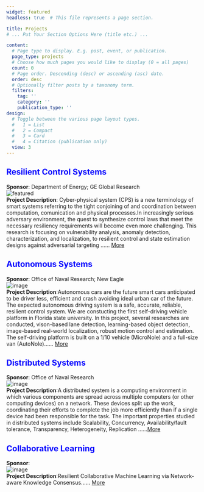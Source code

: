 ```yaml
---
widget: featured
headless: true  # This file represents a page section.

title: Projects
# ... Put Your Section Options Here (title etc.) ...

content:
  # Page type to display. E.g. post, event, or publication.
  page_type: projects
  # Choose how much pages you would like to display (0 = all pages)
  count: 0
  # Page order. Descending (desc) or ascending (asc) date.
  order: desc
  # Optionally filter posts by a taxonomy term.
  filters:
    tag: ''
    category: ''
    publication_type: ''
design:
  # Toggle between the various page layout types.
  #   1 = List
  #   2 = Compact
  #   3 = Card
  #   4 = Citation (publication only)
  view: 3
---
```

## <span style="color: blue;font-weight:bold">Resilient Control Systems</span>
**Sponsor**: Department of Energy; GE Global Research <br>
![featured](https://user-images.githubusercontent.com/72170474/153111274-fd5a581f-b9f7-47d6-9767-fa8b59e92765.png) <br>
**Project Description**: Cyber-physical system (CPS) is a new terminology of smart systems referring to the tight conjoining of and coordination between computation, comunication and physical processes.In increasingly serious adversary environment, the quest to synthesize control laws that meet the necessary resiliency requirements will become even more challenging. This research is focusing on vulnerability analysis, anomaly detection, characterization, and localization, to resilient control and state estimation designs against adversarial targeting ...... [More](https://raslab.netlify.app/projects/resilientcps/)

## <span style="color: blue;font-weight:bold">Autonomous Systems</span>
**Sponsor**: Office of Naval Research; New Eagle<br>
 ![image](https://user-images.githubusercontent.com/72170474/153111666-6a855231-118d-4a7d-b574-823269939a83.png)<br>
**Project Description**:Autonomous cars are the future smart cars anticipated to be driver less, efficient and crash avoiding ideal urban car of the future. The expected autonomous driving system is a safe, accurate, reliable, resilient control system. We are constucting the first self-driving vehicle platform in Florida state university. In this project, several researches are conducted, vison-based lane detection, learning-based object detection, image-based real-world localization, robust motion control and estimation. The self-driving platform is built on a 1/10 vehicle (MicroNole) and a full-size van (AutoNole)...... [More](https://raslab.netlify.app/projects/autocontrol/)

## <span style="color: blue;font-weight:bold">Distributed Systems</span>
**Sponsor**: Office of Naval Research<br>
![image](https://user-images.githubusercontent.com/72170474/153112813-eed9c983-e543-40b1-9648-831a172eab07.png)<br>
**Project Description**:A distributed system is a computing environment in which various components are spread across multiple computers (or other computing devices) on a network. These devices split up the work, coordinating their efforts to complete the job more efficiently than if a single device had been responsible for the task. The important properties studied in distributed systems include Scalability, Concurrency, Availability/fault tolerance, Transparency, Heterogeneity, Replication ......[More](https://raslab.netlify.app/projects/distri_power/)
 
## <span style="color: blue;font-weight:bold">Collaborative Learning</span>
**Sponsor**: <br>
![image](https://user-images.githubusercontent.com/72170474/153112875-cdcdcc4b-e643-4afa-96b8-95fb9960a935.png) <br>
**Project Description**:Resilient Collaborative Machine Learning via Network-aware Knowledge Consensus...... [More](https://raslab.netlify.app/projects/collaborative_learning/)
